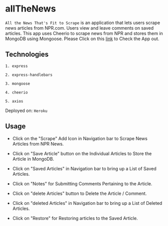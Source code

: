 # allTheNews
`All the News That's Fit to Scrape` is an application that lets users scrape news articles from NPR.com. Users view and leave comments on saved articles. This app uses Cheerio to scrape news from NPR and stores them in MongoDB using Mongoose.
Please Click on this [link](https://safe-inlet-12518.herokuapp.com/) to Check the App out.

## Technologies

    1. express

    2. express-handlebars

    3. mongoose

    4. cheerio

    5. axios

Deployed on: `Heroku`

## Usage

- Click on the "Scrape" Add Icon in Navigation bar to Scrape News Articles from NPR News.

- Click on "Save Article" button on the Individual Articles to Store the Article in MongoDB.

- Click on "Saved Articles" in Navigation bar to bring up a List of Saved Articles.

- Click on "Notes" for Submitting Comments Pertaining to the Article.

- Click on "delete Articles" button to Delete the Article / Comment.

- Click on "deleted Articles" in Navigation bar to bring up a List of Deleted Articles.

- Click on "Restore" for Restoring articles to the Saved Article.


<!-- ## Deployed Heroku site : https://safe-inlet-12518.herokuapp.com/ -->
